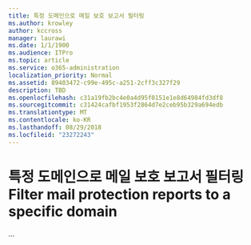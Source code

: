 ```yaml
---
title: 특정 도메인으로 메일 보호 보고서 필터링
ms.author: krowley
author: kccross
manager: laurawi
ms.date: 1/1/1900
ms.audience: ITPro
ms.topic: article
ms.service: o365-administration
localization_priority: Normal
ms.assetid: 89403472-c99e-495c-a251-2cff3c327f29
description: TBD
ms.openlocfilehash: c31a19fb2bc4e0a4d95f0151e1e8d64984fd3df8
ms.sourcegitcommit: c31424cafbf1953f2864d7e2ceb95b329a694edb
ms.translationtype: MT
ms.contentlocale: ko-KR
ms.lasthandoff: 08/29/2018
ms.locfileid: "23272243"
---
```

# <a name="filter-mail-protection-reports-to-a-specific-domain"></a><span data-ttu-id="19049-103">특정 도메인으로 메일 보호 보고서 필터링</span><span class="sxs-lookup"><span data-stu-id="19049-103">Filter mail protection reports to a specific domain</span></span>

<span data-ttu-id="19049-104">...</span><span class="sxs-lookup"><span data-stu-id="19049-104"></span></span>